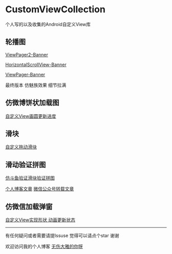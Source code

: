 # CustomViewCollection
个人写的以及收集的Android自定义View库

## 轮播图

[ViewPager2-Banner](https://github.com/wsdydeni/CustomViewCollection/tree/master/app/src/main/java/com/example/customviewcollection/banner)

[HorizontalScrollView-Banner](https://github.com/wsdydeni/CustomViewCollection/tree/master/app/src/main/java/com/example/customviewcollection/horizontal)

[ViewPager-Banner](https://github.com/wsdydeni/CustomViewCollection/tree/master/app/src/main/java/com/example/customviewcollection/mzbanner)

最终版本 仿魅族效果 细节拉满

## 仿微博饼状加载图

[自定义View画圆更新进度](https://github.com/wsdydeni/CustomViewCollection/tree/master/app/src/main/java/com/example/customviewcollection/progressview)

## 滑块

[自定义拖动滑块](https://github.com/wsdydeni/CustomViewCollection/tree/master/app/src/main/java/com/example/customviewcollection/seekbar)

## 滑动验证拼图

[仿斗鱼验证滑块验证拼图](https://github.com/wsdydeni/CustomViewCollection/tree/master/app/src/main/java/com/example/customviewcollection/slidepuzzle)

[个人博客文章](https://www.wsdydeni.top/2020/07/19/Android%E8%87%AA%E5%AE%9A%E4%B9%89View%E4%B9%8B%E6%BB%91%E5%9D%97%E9%AA%8C%E8%AF%81%E7%A0%81/)
[微信公众号转载文章](https://mp.weixin.qq.com/s/b3ISsGaVK2vK1Fj_H382Kw)

## 仿微信加载弹窗

[自定义View实现形状 动画更新状态](https://github.com/wsdydeni/CustomViewCollection/tree/master/app/src/main/java/com/example/customviewcollection/loadingview)


***

有任何疑问或者需要请提Issuse 觉得可以请点个star 谢谢

欢迎访问我的个人博客 [无伤大雅的你呀](https://www.wsdydeni.top/)
